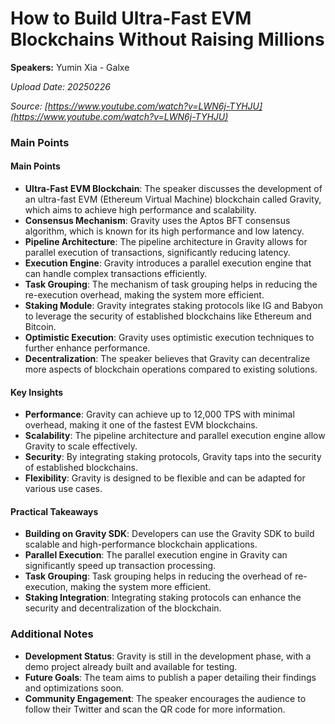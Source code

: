 # How to Build Ultra-Fast EVM Blockchains Without Raising Millions

**Speakers:** Yumin Xia - Galxe


*Upload Date: 20250226*

*Source: [https://www.youtube.com/watch?v=LWN6j-TYHJU](https://www.youtube.com/watch?v=LWN6j-TYHJU)*

### Main Points

#### Main Points
- **Ultra-Fast EVM Blockchain**: The speaker discusses the development of an ultra-fast EVM (Ethereum Virtual Machine) blockchain called Gravity, which aims to achieve high performance and scalability.
- **Consensus Mechanism**: Gravity uses the Aptos BFT consensus algorithm, which is known for its high performance and low latency.
- **Pipeline Architecture**: The pipeline architecture in Gravity allows for parallel execution of transactions, significantly reducing latency.
- **Execution Engine**: Gravity introduces a parallel execution engine that can handle complex transactions efficiently.
- **Task Grouping**: The mechanism of task grouping helps in reducing the re-execution overhead, making the system more efficient.
- **Staking Module**: Gravity integrates staking protocols like IG and Babyon to leverage the security of established blockchains like Ethereum and Bitcoin.
- **Optimistic Execution**: Gravity uses optimistic execution techniques to further enhance performance.
- **Decentralization**: The speaker believes that Gravity can decentralize more aspects of blockchain operations compared to existing solutions.

#### Key Insights
- **Performance**: Gravity can achieve up to 12,000 TPS with minimal overhead, making it one of the fastest EVM blockchains.
- **Scalability**: The pipeline architecture and parallel execution engine allow Gravity to scale effectively.
- **Security**: By integrating staking protocols, Gravity taps into the security of established blockchains.
- **Flexibility**: Gravity is designed to be flexible and can be adapted for various use cases.

#### Practical Takeaways
- **Building on Gravity SDK**: Developers can use the Gravity SDK to build scalable and high-performance blockchain applications.
- **Parallel Execution**: The parallel execution engine in Gravity can significantly speed up transaction processing.
- **Task Grouping**: Task grouping helps in reducing the overhead of re-execution, making the system more efficient.
- **Staking Integration**: Integrating staking protocols can enhance the security and decentralization of the blockchain.

### Additional Notes
- **Development Status**: Gravity is still in the development phase, with a demo project already built and available for testing.
- **Future Goals**: The team aims to publish a paper detailing their findings and optimizations soon.
- **Community Engagement**: The speaker encourages the audience to follow their Twitter and scan the QR code for more information.